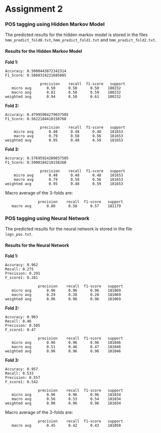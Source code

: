# Assignment 2

### POS tagging using Hidden Markov Model

The predicted results for the hidden markov model is stored in the files `hmm_predict_fold0.txt`, `hmm_predict_fold1.txt` and `hmm_predict_fold2.txt`.

#### Results for the Hidden Markov Model

**Fold 1:**

```
Accuracy: 0.5000443872342314
F1_Score: 0.5860324221685885
```

```                
                precision    recall  f1-score   support
   micro avg       0.50      0.50      0.50    180232
   macro avg       0.81      0.58      0.59    180232
weighted avg       0.94      0.50      0.61    180232
```


**Fold 2:**

```
Accuracy: 0.47995904279037505
F1_Score: 0.5622184418158768
```

```
                precision    recall  f1-score   support
    micro avg       0.48      0.48      0.48    181653
    macro avg       0.79      0.58      0.56    181653
weighted avg        0.95      0.48      0.59    181653
```


**Fold 3:**

```
Accuracy: 0.57695924289037505
F1_Score: 0.5900184210158268
```

```
                precision    recall  f1-score   support
    micro avg       0.48      0.48      0.48    181653
    macro avg       0.79      0.58      0.56    181653
weighted avg        0.95      0.48      0.59    181653
```

Macro average of the 3-folds are:

```
               precision    recall  f1-score   support
   macro avg       0.80      0.58      0.57    181179
```


### POS tagging using Neural Network

The predicted results for the neural network is stored in the file `logs_pos.txt`.

#### Results for the Neural Network

**Fold 1:**

```
Accuracy: 0.962
Recall: 0.275
Precision: 0.291
F_score1: 0.281
```

```
               precision    recall  f1-score   support
   micro avg       0.96      0.96      0.96    181069
   macro avg       0.29      0.28      0.28    181069
weighted avg       0.96      0.96      0.96    181069
```


**Fold 2:**

```
Accuracy: 0.963
Recall: 0.46
Precision: 0.505
F_score1: 0.47
```

```
               precision    recall  f1-score   support
   micro avg       0.96      0.96      0.96    181046
   macro avg       0.51      0.46      0.47    181046
weighted avg       0.96      0.96      0.96    181046
```


**Fold 3:**

```
Accuracy: 0.957
Recall: 0.533
Precision: 0.557
F_score1: 0.542
```

```
               precision    recall  f1-score   support
   micro avg       0.96      0.96      0.96    181034
   macro avg       0.56      0.53      0.54    181034
weighted avg       0.96      0.96      0.96    181034
```

Macro average of the 3-folds are:

```
               precision    recall  f1-score   support
   macro avg       0.45      0.42      0.43    181050
```
